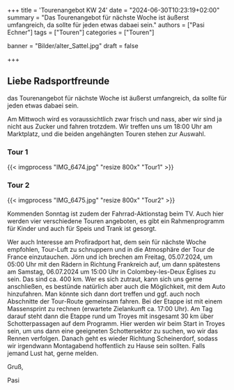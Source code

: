 +++
title = 'Tourenangebot KW 24'
date = "2024-06-30T10:23:19+02:00"
summary = "Das Tourenangebot für nächste Woche ist äußerst umfangreich, da sollte für jeden etwas dabaei sein."
authors = ["Pasi Echner"]
tags = ["Touren"]
categories = ["Touren"]

banner = "Bilder/alter_Sattel.jpg"
draft = false

+++
## Liebe Radsportfreunde

das Tourenangebot für nächste Woche ist äußerst umfangreich, da sollte für jeden etwas dabaei sein.

Am Mittwoch wird es voraussichtlich zwar frisch und nass, aber wir sind ja nicht aus Zucker und fahren trotzdem. Wir treffen uns um 18:00 Uhr am Marktplatz, und die beiden angehängten Touren stehen zur Auswahl.

### Tour 1

{{< imgprocess "IMG_6474.jpg" "resize 800x" "Tour1" >}}

### Tour 2

{{< imgprocess "IMG_6475.jpg" "resize 800x" "Tour2" >}}

Kommenden Sonntag ist zudem der Fahrrad-Aktionstag beim TV. Auch hier werden vier verschiedene Touren angeboten, es gibt ein Rahmenprogramm für Kinder und auch für Speis und Trank ist gesorgt.

Wer auch Interesse am Profiradport hat, dem sein für nächste Woche empfohlen, Tour-Luft zu schnuppern und in die Atmosphäre der Tour de France einzutauchen. Jörn und ich brechen am Freitag, 05.07.2024, um 05:00 Uhr mit den Rädern in Richtung Frankreich auf, um dann spätestens am Samstag, 06.07.2024 um 15:00 Uhr in Colombey-les-Deux Églises zu sein. Das sind ca. 400 km. Wer es sich zutraut, kann sich uns gerne anschließen, es bestünde natürlich aber auch die Möglichkeit, mit dem Auto hinzufahren. Man könnte sich dann dort treffen und ggf. auch noch Abschnitte der Tour-Route gemeinsam fahren. Bei der Etappe ist mit einem Massensprint zu rechnen (erwartete Zielankunft ca. 17:00 Uhr). Am Tag darauf steht dann die Etappe rund um Troyes mit insgesamt 30 km über Schotterpassagen auf dem Programm. Hier werden wir beim Start in Troyes sein, um uns dann eine geeigneten Schottersektor zu suchen, wo wir das Rennen verfolgen. Danach geht es wieder Richtung Scheinerdorf, sodass wir irgendwann Montagabend hoffentlich zu Hause sein sollten. Falls jemand Lust hat, gerne melden.

Gruß,

Pasi
